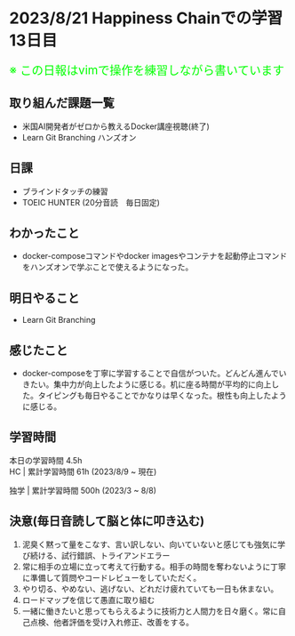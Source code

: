 # 2023/8/21 Happiness Chainでの学習13日目

<span style="font-size: 150%; color: lime;">※ この日報はvimで操作を練習しながら書いています</span>

## 取り組んだ課題一覧
- 米国AI開発者がゼロから教えるDocker講座視聴(終了)
- Learn Git Branching ハンズオン

## 日課
- ブラインドタッチの練習
- TOEIC HUNTER (20分音読　毎日固定)

<!-- ## 本日作成した or 編集したQiita記事URL -->

## わかったこと
- docker-composeコマンドやdocker imagesやコンテナを起動停止コマンドをハンズオンで学ぶことで使えるようになった。
## 明日やること
- Learn Git Branching

## 感じたこと
- docker-composeを丁寧に学習することで自信がついた。どんどん進んでいきたい。集中力が向上したように感じる。机に座る時間が平均的に向上した。タイピングも毎日やることでかなりは早くなった。根性も向上したように感じる。
## 学習時間
本日の学習時間 4.5h　 <br>
HC | 累計学習時間 61h (2023/8/9 ~ 現在)

独学 | 累計学習時間 500h (2023/3 ~ 8/8)


## 決意(毎日音読して脳と体に叩き込む)
1. 泥臭く黙って量をこなす、言い訳しない、向いていないと感じても強気に学び続ける、試行錯誤、トライアンドエラー
2. 常に相手の立場に立って考えて行動する。相手の時間を奪わないように丁寧に準備して質問やコードレビューをしていただく。
3. やり切る、やめない、逃げない、どれだけ疲れていても一日も休まない。
4. ロードマップを信じて愚直に取り組む
5. 一緒に働きたいと思ってもらえるように技術力と人間力を日々磨く。常に自己点検、他者評価を受け入れ修正、改善をする。
